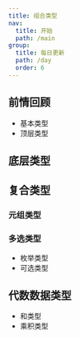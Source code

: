 ```yaml
---
title: 组合类型
nav:
  title: 开始
  path: /main
group:
  title: 每日更新
  path: /day
  order: 6
---
```


## 前情回顾

- 基本类型
- 顶层类型

## 底层类型

## 复合类型

### 元组类型

### 多选类型

- 枚举类型
- 可选类型

## 代数数据类型

- 和类型
- 乘积类型
